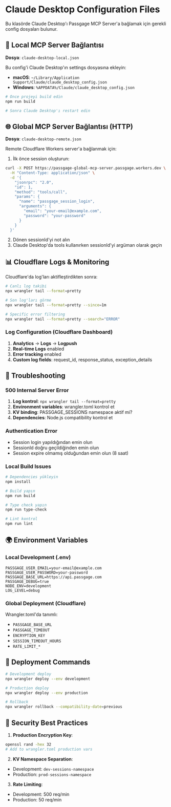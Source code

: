 # Claude Desktop Configuration Files

Bu klasörde Claude Desktop'ı Passgage MCP Server'a bağlamak için gerekli config dosyaları bulunur.

## 🔧 Local MCP Server Bağlantısı

**Dosya**: `claude-desktop-local.json`

Bu config'i Claude Desktop'ın settings dosyasına ekleyin:
- **macOS**: `~/Library/Application Support/Claude/claude_desktop_config.json`
- **Windows**: `%APPDATA%/Claude/claude_desktop_config.json`

```bash
# Önce projeyi build edin
npm run build

# Sonra Claude Desktop'ı restart edin
```

## 🌐 Global MCP Server Bağlantısı (HTTP)

**Dosya**: `claude-desktop-remote.json`

Remote Cloudflare Workers server'a bağlanmak için:

1. İlk önce session oluşturun:
```bash
curl -X POST https://passgage-global-mcp-server.passgage.workers.dev \
  -H "Content-Type: application/json" \
  -d '{
    "jsonrpc": "2.0",
    "id": 1,
    "method": "tools/call",
    "params": {
      "name": "passgage_session_login",
      "arguments": {
        "email": "your-email@example.com",
        "password": "your-password"
      }
    }
  }'
```

2. Dönen sessionId'yi not alın
3. Claude Desktop'da tools kullanırken sessionId'yi argüman olarak geçin

## 📊 Cloudflare Logs & Monitoring

Cloudflare'da log'ları aktifleştirdikten sonra:

```bash
# Canlı log takibi
npx wrangler tail --format=pretty

# Son log'ları görme
npx wrangler tail --format=pretty --since=1m

# Specific error filtering
npx wrangler tail --format=pretty --search="ERROR"
```

### Log Configuration (Cloudflare Dashboard)
1. **Analytics** → **Logs** → **Logpush**
2. **Real-time Logs** enabled
3. **Error tracking** enabled
4. **Custom log fields**: request_id, response_status, exception_details

## 🔧 Troubleshooting

### 500 Internal Server Error
1. **Log kontrol**: `npx wrangler tail --format=pretty`
2. **Environment variables**: wrangler.toml kontrol et
3. **KV binding**: PASSGAGE_SESSIONS namespace aktif mi?
4. **Dependencies**: Node.js compatibility kontrol et

### Authentication Error
- Session login yapıldığından emin olun
- SessionId doğru geçildiğinden emin olun  
- Session expire olmamış olduğundan emin olun (8 saat)

### Local Build Issues
```bash
# Dependencies yükleyin
npm install

# Build yapın
npm run build

# Type check yapın
npm run type-check

# Lint kontrol
npm run lint
```

## 🌍 Environment Variables

### Local Development (.env)
```env
PASSGAGE_USER_EMAIL=your-email@example.com
PASSGAGE_USER_PASSWORD=your-password
PASSGAGE_BASE_URL=https://api.passgage.com
PASSGAGE_DEBUG=true
NODE_ENV=development
LOG_LEVEL=debug
```

### Global Deployment (Cloudflare)
Wrangler.toml'da tanımlı:
- `PASSGAGE_BASE_URL`
- `PASSGAGE_TIMEOUT` 
- `ENCRYPTION_KEY`
- `SESSION_TIMEOUT_HOURS`
- `RATE_LIMIT_*`

## 🚀 Deployment Commands

```bash
# Development deploy
npx wrangler deploy --env development

# Production deploy  
npx wrangler deploy --env production

# Rollback
npx wrangler rollback --compatibility-date=previous
```

## 🔐 Security Best Practices

1. **Production Encryption Key**:
```bash
openssl rand -hex 32
# Add to wrangler.toml production vars
```

2. **KV Namespace Separation**:
- Development: `dev-sessions-namespace`
- Production: `prod-sessions-namespace`

3. **Rate Limiting**: 
- Development: 500 req/min
- Production: 50 req/min